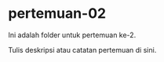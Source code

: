 ﻿# pertemuan-02

Ini adalah folder untuk pertemuan ke-2.

Tulis deskripsi atau catatan pertemuan di sini.
